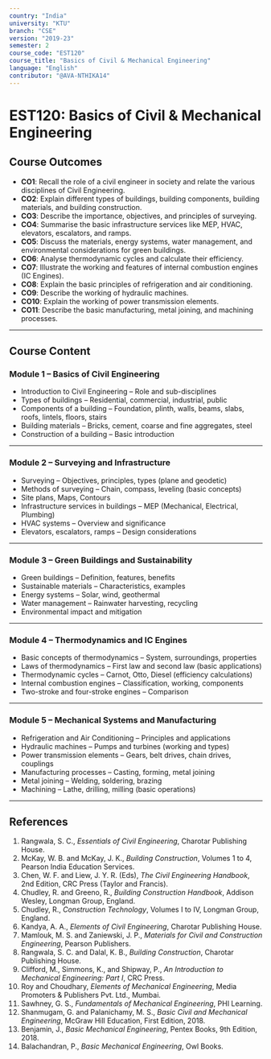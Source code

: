 ```yaml
---
country: "India"
university: "KTU"
branch: "CSE"
version: "2019-23"
semester: 2
course_code: "EST120"
course_title: "Basics of Civil & Mechanical Engineering"
language: "English"
contributor: "@AVA-NTHIKA14"
---
```


# EST120: Basics of Civil & Mechanical Engineering

## Course Outcomes

- **CO1**: Recall the role of a civil engineer in society and relate the various disciplines of Civil Engineering.  
- **CO2**: Explain different types of buildings, building components, building materials, and building construction.  
- **CO3**: Describe the importance, objectives, and principles of surveying.  
- **CO4**: Summarise the basic infrastructure services like MEP, HVAC, elevators, escalators, and ramps.  
- **CO5**: Discuss the materials, energy systems, water management, and environmental considerations for green buildings.  
- **CO6**: Analyse thermodynamic cycles and calculate their efficiency.  
- **CO7**: Illustrate the working and features of internal combustion engines (IC Engines).  
- **CO8**: Explain the basic principles of refrigeration and air conditioning.  
- **CO9**: Describe the working of hydraulic machines.  
- **CO10**: Explain the working of power transmission elements.  
- **CO11**: Describe the basic manufacturing, metal joining, and machining processes.

---

## Course Content

### Module 1 – **Basics of Civil Engineering**

- Introduction to Civil Engineering – Role and sub-disciplines  
- Types of buildings – Residential, commercial, industrial, public  
- Components of a building – Foundation, plinth, walls, beams, slabs, roofs, lintels, floors, stairs  
- Building materials – Bricks, cement, coarse and fine aggregates, steel  
- Construction of a building – Basic introduction  

---

### Module 2 – **Surveying and Infrastructure**

- Surveying – Objectives, principles, types (plane and geodetic)  
- Methods of surveying – Chain, compass, leveling (basic concepts)  
- Site plans, Maps, Contours  
- Infrastructure services in buildings – MEP (Mechanical, Electrical, Plumbing)  
- HVAC systems – Overview and significance  
- Elevators, escalators, ramps – Design considerations

---

### Module 3 – **Green Buildings and Sustainability**

- Green buildings – Definition, features, benefits  
- Sustainable materials – Characteristics, examples  
- Energy systems – Solar, wind, geothermal  
- Water management – Rainwater harvesting, recycling  
- Environmental impact and mitigation

---

### Module 4 – **Thermodynamics and IC Engines**

- Basic concepts of thermodynamics – System, surroundings, properties  
- Laws of thermodynamics – First law and second law (basic applications)  
- Thermodynamic cycles – Carnot, Otto, Diesel (efficiency calculations)  
- Internal combustion engines – Classification, working, components  
- Two-stroke and four-stroke engines – Comparison  

---

### Module 5 – **Mechanical Systems and Manufacturing**

- Refrigeration and Air Conditioning – Principles and applications  
- Hydraulic machines – Pumps and turbines (working and types)  
- Power transmission elements – Gears, belt drives, chain drives, couplings  
- Manufacturing processes – Casting, forming, metal joining  
- Metal joining – Welding, soldering, brazing  
- Machining – Lathe, drilling, milling (basic operations)

---

## References

1. Rangwala, S. C., *Essentials of Civil Engineering*, Charotar Publishing House.  
2. McKay, W. B. and McKay, J. K., *Building Construction*, Volumes 1 to 4, Pearson India Education Services.  
3. Chen, W. F. and Liew, J. Y. R. (Eds), *The Civil Engineering Handbook*, 2nd Edition, CRC Press (Taylor and Francis).  
4. Chudley, R. and Greeno, R., *Building Construction Handbook*, Addison Wesley, Longman Group, England.  
5. Chudley, R., *Construction Technology*, Volumes I to IV, Longman Group, England.  
6. Kandya, A. A., *Elements of Civil Engineering*, Charotar Publishing House.  
7. Mamlouk, M. S. and Zaniewski, J. P., *Materials for Civil and Construction Engineering*, Pearson Publishers.  
8. Rangwala, S. C. and Dalal, K. B., *Building Construction*, Charotar Publishing House.  
9. Clifford, M., Simmons, K., and Shipway, P., *An Introduction to Mechanical Engineering: Part I*, CRC Press.  
10. Roy and Choudhary, *Elements of Mechanical Engineering*, Media Promoters & Publishers Pvt. Ltd., Mumbai.  
11. Sawhney, G. S., *Fundamentals of Mechanical Engineering*, PHI Learning.  
12. Shanmugam, G. and Palanichamy, M. S., *Basic Civil and Mechanical Engineering*, McGraw Hill Education, First Edition, 2018.  
13. Benjamin, J., *Basic Mechanical Engineering*, Pentex Books, 9th Edition, 2018.  
14. Balachandran, P., *Basic Mechanical Engineering*, Owl Books.  
